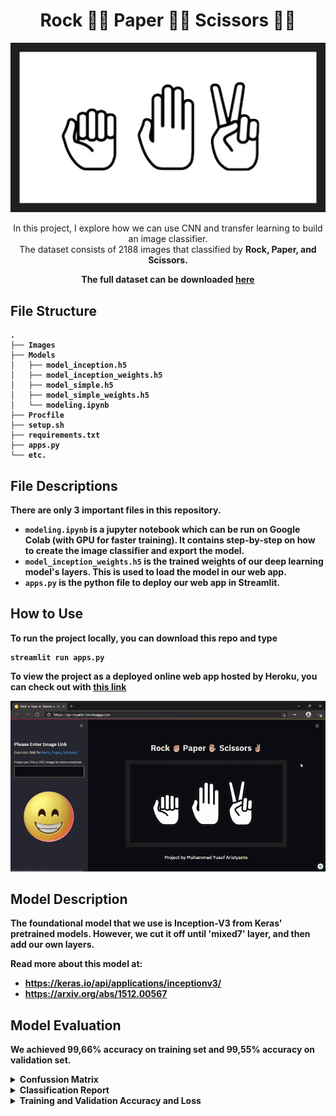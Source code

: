 <h1 align="center">Rock ✊🏼 Paper ✋🏼 Scissors ✌🏼</h1>

<p align="center">
    <img src="Images/RPS.png" >
</p>

<p align="center">
    In this project, I explore how we can use CNN and transfer learning to build an image classifier. <br>The dataset consists of 2188 images that classified by <strong>Rock<strong>, <strong>Paper<strong>, and <strong>Scissors<strong>.
</p>

<p align="center">
   The full dataset can be downloaded <a href="https://dicodingacademy.blob.core.windows.net/picodiploma/ml_pemula_academy/rockpaperscissors.zip">here</a>
</p>

## File Structure

```
.
├── Images
├── Models
│   ├── model_inception.h5
│   ├── model_inception_weights.h5
│   ├── model_simple.h5
│   ├── model_simple_weights.h5
│   └── modeling.ipynb
├── Procfile
├── setup.sh
├── requirements.txt
├── apps.py
└── etc.
```

## File Descriptions

There are only 3 important files in this repository.
- `modeling.ipynb` is a jupyter notebook which can be run on Google Colab (with GPU for faster training). It contains step-by-step on how to create the image classifier and export the model. 
- `model_inception_weights.h5` is the trained weights of our deep learning model's layers. This is used to load the model in our web app.
- `apps.py` is the python file to deploy our web app in Streamlit.



## How to Use

To run the project locally, you can download this repo and type 

```
streamlit run apps.py
```

To view the project as a deployed online web app hosted by Heroku, you can check out with [this link](https://rps-myarist.herokuapp.com/)

![heroku gif](Images/heroku.gif)



## Model Description

The foundational model that we use is Inception-V3 from Keras' pretrained models. However, we cut it off until 'mixed7' layer, and then add our own layers.

Read more about this model at:
- https://keras.io/api/applications/inceptionv3/
- https://arxiv.org/abs/1512.00567



## Model Evaluation

We achieved 99,66% accuracy on training set and 99,55% accuracy on validation set.

<details>
<summary>Confussion Matrix</summary>

<br>

```
[[284   0   1]
 [  1 290   0]
 [  0   0 300]]
```

</details>

<details>
<summary>Classification Report</summary>

<br>

```
              precision    recall  f1-score   support

        Rock       1.00      1.00      1.00       285
       Paper       1.00      1.00      1.00       291
    Scissors       1.00      1.00      1.00       300

    accuracy                           1.00       876
   macro avg       1.00      1.00      1.00       876
weighted avg       1.00      1.00      1.00       876
```

</details>

<details>
<summary>Training and Validation Accuracy and Loss</summary>

<br>

<img src='Images/history.png' align="left" height="50%" />

</details>
